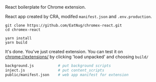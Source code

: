 React boilerplate for Chrome extension.

React app created by CRA, modifed `manifest.json` and `.env.production`.

```
git clone https://github.com/EatNug/chromex-react.git
cd chromex-react

yarn install
yarn build
```

It's done. You've just created extension. You can test it on [chrome://extensions/](chrome://extensions/) by clicking 'load unpacked' and choosing `build/`

```bash
background.js           # put background scripts
inject.js               # put content_scripts
public/manifest.json    # web app manifest for extension
```